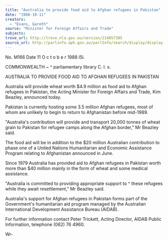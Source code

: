 ```yaml
---
title: "Australia to provide food aid to Afghan refugees in Pakistan"
date: "1988-10-11"
creators:
  - "Evans, Gareth"
source: "Minister for Foreign Affairs and Trade"
subjects:
trove_url: http://trove.nla.gov.au/version/214057385
source_url: http://parlinfo.aph.gov.au/parlInfo/search/display/display.w3p;query=Id%3A%22media/pressrel/HPR08017393%22
---
```


 No. M166 Date 11 O c t o b e r  1988 I5i.

 COMMONWEALTH ~ ^  parliamentary library  C. I. s.

 AUSTRALIA TO PROVIDE FOOD AID TO AFGHAN REFUGEES IN  PAKISTAN

 Australia will provide wheat worth $4.9 million as food aid to  Afghan refugees in Pakistan, the Acting Minister for Foreign  Affairs and Trade,  Kim Beazley, announced today.

 Pakistan is currently hosting some 3.5 million Afghan refugees,  most of whom are unlikely to begin to return to Afghanistan  before mid-1989.

 "Australia's contribution will provide and transport 20,000  tonnes of wheat grain to Pakistan for refugee camps along the  Afghan border," Mr Beazley said.

 The food aid will be in addition to the $20 million Australian  contribution to phase one of a United Nations Humanitarian and  Economic Assistance Program relating to Afghanistan announced  in June.

 Since 1979 Australia has provided aid to Afghan refugees in  Pakistan worth more than $40 million mainly in the form of  wheat and some medical assistance.

 "Australia is committed to providing appropriate support to ^   these refugees while they await resettlement," Mr Beazley said.

 Australia's support for Afghan refugees in Pakistan forms part  of the Government's humanitarian aid program managed by the  Australian International Development Assistance Bureau (AIDAB).

 For further information contact Peter Trickett, Acting  Director, AIDAB Public Information, telephone (062) 76 4960.

 Wr-

